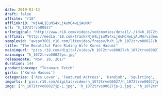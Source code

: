 ```yaml
---
date: 2019-01-13
draft: false
affsite: "r18"
afflinkr18: "NjA4LjEuMS4xLjAuMC4wLjAuMA"
url: "h_1072trvo00027"
urloriginal: "http://www.r18.com/videos/vod/movies/detail/-/id=h_1072trvo00027"
urlfinal: "http://media.r18.com/track/NjA4LjEuMS4xLjAuMC4wLjAuMA/videos/vod/movies/detail/-/id=h_1072trvo00027"
samplevid: "awspv3001.r18.com/litevideo/freepv/h/h_1/h_1072trvo00027/h_1072trvo00027_dmb_w.mp4"
title: "The Beautiful Face Riding Wife Kurea Hasumi"
mainimgurl: "pics.r18.com/digital/video/h_1072trvo00027/h_1072trvo00027ps.jpg"
mainimgs: "h_1072trvo00027ps.jpg"
releasedate: "Nov. 20, 2017"
duration: 144
productioncomp: "Toramaru Fetch"
girls: ['Kurea Hasumi']
categories: ['Ass Lover', 'Featured Actress', 'Handjob', 'Squirting', 'Face Sitting', 'Gonzo', 'Hi-Def']
imgurls: ['pics.r18.com/digital/video/h_1072trvo00027/h_1072trvo00027jp-1.jpg', 'pics.r18.com/digital/video/h_1072trvo00027/h_1072trvo00027jp-2.jpg', 'pics.r18.com/digital/video/h_1072trvo00027/h_1072trvo00027jp-3.jpg', 'pics.r18.com/digital/video/h_1072trvo00027/h_1072trvo00027jp-4.jpg', 'pics.r18.com/digital/video/h_1072trvo00027/h_1072trvo00027jp-5.jpg', 'pics.r18.com/digital/video/h_1072trvo00027/h_1072trvo00027jp-6.jpg', 'pics.r18.com/digital/video/h_1072trvo00027/h_1072trvo00027jp-7.jpg', 'pics.r18.com/digital/video/h_1072trvo00027/h_1072trvo00027jp-8.jpg', 'pics.r18.com/digital/video/h_1072trvo00027/h_1072trvo00027jp-9.jpg', 'pics.r18.com/digital/video/h_1072trvo00027/h_1072trvo00027jp-10.jpg', 'pics.r18.com/digital/video/h_1072trvo00027/h_1072trvo00027jp-11.jpg', 'pics.r18.com/digital/video/h_1072trvo00027/h_1072trvo00027jp-12.jpg', 'pics.r18.com/digital/video/h_1072trvo00027/h_1072trvo00027jp-13.jpg', 'pics.r18.com/digital/video/h_1072trvo00027/h_1072trvo00027jp-14.jpg', 'pics.r18.com/digital/video/h_1072trvo00027/h_1072trvo00027jp-15.jpg', 'pics.r18.com/digital/video/h_1072trvo00027/h_1072trvo00027jp-16.jpg', 'pics.r18.com/digital/video/h_1072trvo00027/h_1072trvo00027jp-17.jpg', 'pics.r18.com/digital/video/h_1072trvo00027/h_1072trvo00027jp-18.jpg', 'pics.r18.com/digital/video/h_1072trvo00027/h_1072trvo00027jp-19.jpg', 'pics.r18.com/digital/video/h_1072trvo00027/h_1072trvo00027jp-20.jpg']
imgs: ['h_1072trvo00027jp-1.jpg', 'h_1072trvo00027jp-2.jpg', 'h_1072trvo00027jp-3.jpg', 'h_1072trvo00027jp-4.jpg', 'h_1072trvo00027jp-5.jpg', 'h_1072trvo00027jp-6.jpg', 'h_1072trvo00027jp-7.jpg', 'h_1072trvo00027jp-8.jpg', 'h_1072trvo00027jp-9.jpg', 'h_1072trvo00027jp-10.jpg', 'h_1072trvo00027jp-11.jpg', 'h_1072trvo00027jp-12.jpg', 'h_1072trvo00027jp-13.jpg', 'h_1072trvo00027jp-14.jpg', 'h_1072trvo00027jp-15.jpg', 'h_1072trvo00027jp-16.jpg', 'h_1072trvo00027jp-17.jpg', 'h_1072trvo00027jp-18.jpg', 'h_1072trvo00027jp-19.jpg', 'h_1072trvo00027jp-20.jpg']
---
```

